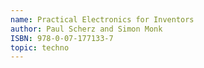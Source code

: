 ```yaml
---
name: Practical Electronics for Inventors
author: Paul Scherz and Simon Monk
ISBN: 978-0-07-177133-7
topic: techno
---
```

